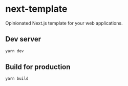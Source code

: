# next-template

Opinionated Next.js template for your web applications.

## Dev server

```bash
yarn dev
```

## Build for production

```bash
yarn build
```
